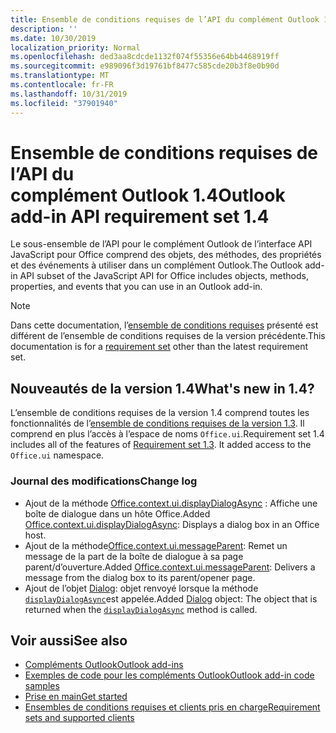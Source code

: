 ```yaml
---
title: Ensemble de conditions requises de l’API du complément Outlook 1.4
description: ''
ms.date: 10/30/2019
localization_priority: Normal
ms.openlocfilehash: ded3aa8cdcde1132f074f55356e64bb4468919ff
ms.sourcegitcommit: e989096f3d19761bf8477c585cde20b3f8e0b90d
ms.translationtype: MT
ms.contentlocale: fr-FR
ms.lasthandoff: 10/31/2019
ms.locfileid: "37901940"
---
```

# <a name="outlook-add-in-api-requirement-set-14"></a><span data-ttu-id="745fa-102">Ensemble de conditions requises de l’API du complément Outlook 1.4</span><span class="sxs-lookup"><span data-stu-id="745fa-102">Outlook add-in API requirement set 1.4</span></span>

<span data-ttu-id="745fa-103">Le sous-ensemble de l’API pour le complément Outlook de l’interface API JavaScript pour Office comprend des objets, des méthodes, des propriétés et des événements à utiliser dans un complément Outlook.</span><span class="sxs-lookup"><span data-stu-id="745fa-103">The Outlook add-in API subset of the JavaScript API for Office includes objects, methods, properties, and events that you can use in an Outlook add-in.</span></span>

> [!NOTE]
> <span data-ttu-id="745fa-104">Dans cette documentation, l’[ensemble de conditions requises](/office/dev/add-ins/reference/requirement-sets/outlook-api-requirement-sets) présenté est différent de l’ensemble de conditions requises de la version précédente.</span><span class="sxs-lookup"><span data-stu-id="745fa-104">This documentation is for a [requirement set](/office/dev/add-ins/reference/requirement-sets/outlook-api-requirement-sets) other than the latest requirement set.</span></span>

## <a name="whats-new-in-14"></a><span data-ttu-id="745fa-105">Nouveautés de la version 1.4</span><span class="sxs-lookup"><span data-stu-id="745fa-105">What's new in 1.4?</span></span>

<span data-ttu-id="745fa-p101">L’ensemble de conditions requises de la version 1.4 comprend toutes les fonctionnalités de l’[ensemble de conditions requises de la version 1.3](../requirement-set-1.3/outlook-requirement-set-1.3.md). Il comprend en plus l’accès à l’espace de noms `Office.ui`.</span><span class="sxs-lookup"><span data-stu-id="745fa-p101">Requirement set 1.4 includes all of the features of [Requirement set 1.3](../requirement-set-1.3/outlook-requirement-set-1.3.md). It added access to the `Office.ui` namespace.</span></span>

### <a name="change-log"></a><span data-ttu-id="745fa-108">Journal des modifications</span><span class="sxs-lookup"><span data-stu-id="745fa-108">Change log</span></span>

- <span data-ttu-id="745fa-109">Ajout de la méthode [Office.context.ui.displayDialogAsync](/javascript/api/office/office.ui#displaydialogasync-startaddress--options--callback-) : Affiche une boîte de dialogue dans un hôte Office.</span><span class="sxs-lookup"><span data-stu-id="745fa-109">Added [Office.context.ui.displayDialogAsync](/javascript/api/office/office.ui#displaydialogasync-startaddress--options--callback-): Displays a dialog box in an Office host.</span></span>
- <span data-ttu-id="745fa-110">Ajout de la méthode[Office.context.ui.messageParent](/javascript/api/office/office.ui#messageparent-message-): Remet un message de la part de la boîte de dialogue à sa page parent/d’ouverture.</span><span class="sxs-lookup"><span data-stu-id="745fa-110">Added [Office.context.ui.messageParent](/javascript/api/office/office.ui#messageparent-message-): Delivers a message from the dialog box to its parent/opener page.</span></span>
- <span data-ttu-id="745fa-111">Ajout de l’objet [Dialog](/javascript/api/office/office.dialog): objet renvoyé lorsque la méthode [`displayDialogAsync`](/javascript/api/office/office.ui#displaydialogasync-startaddress--options--callback-)est appelée.</span><span class="sxs-lookup"><span data-stu-id="745fa-111">Added [Dialog](/javascript/api/office/office.dialog) object: The object that is returned when the [`displayDialogAsync`](/javascript/api/office/office.ui#displaydialogasync-startaddress--options--callback-) method is called.</span></span>

## <a name="see-also"></a><span data-ttu-id="745fa-112">Voir aussi</span><span class="sxs-lookup"><span data-stu-id="745fa-112">See also</span></span>

- [<span data-ttu-id="745fa-113">Compléments Outlook</span><span class="sxs-lookup"><span data-stu-id="745fa-113">Outlook add-ins</span></span>](/outlook/add-ins/)
- [<span data-ttu-id="745fa-114">Exemples de code pour les compléments Outlook</span><span class="sxs-lookup"><span data-stu-id="745fa-114">Outlook add-in code samples</span></span>](https://developer.microsoft.com/outlook/gallery/?filterBy=Outlook,Samples,Add-ins)
- [<span data-ttu-id="745fa-115">Prise en main</span><span class="sxs-lookup"><span data-stu-id="745fa-115">Get started</span></span>](/outlook/add-ins/quick-start)
- [<span data-ttu-id="745fa-116">Ensembles de conditions requises et clients pris en charge</span><span class="sxs-lookup"><span data-stu-id="745fa-116">Requirement sets and supported clients</span></span>](../../requirement-sets/outlook-api-requirement-sets.md)
